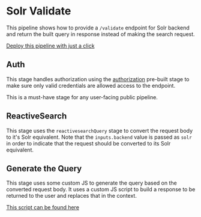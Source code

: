 # Solr Validate

This pipeline shows how to provide a `/validate` endpoint for Solr backend and return the built query in response instead of making the search request.

[Deploy this pipeline with just a click](https://dashboard.reactivesearch.io/deploy?template=https://raw.githubusercontent.com/appbaseio/pipelines-template/master/solr_validate/pipeline_oneclick.json)

## Auth

This stage handles authorization using the [authorization](https://docs.appbase.io/docs/pipelines/how-to/handle-authorization-effectively/) pre-built stage to make sure only valid credentials are allowed access to the endpoint.

This is a must-have stage for any user-facing public pipeline.

## ReactiveSearch

This stage uses the `reactivesearchQuery` stage to convert the request body to it's Solr equivalent. Note that the `inputs.backend` value is passed as `solr` in order to indicate that the request should be converted to its Solr equivalent.

## Generate the Query

This stage uses some custom JS to generate the query based on the converted request body. It uses a custom JS script to build a response to be returned to the user and replaces that in the context.

[This script can be found here](./generateQuery.js)
